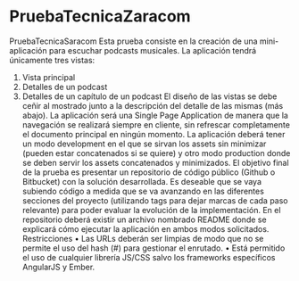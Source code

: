# PruebaTecnicaZaracom
PruebaTecnicaSaracom
Esta prueba consiste en la creación de una mini-aplicación para escuchar
podcasts musicales.
La aplicación tendrá únicamente tres vistas:
1. Vista principal
2. Detalles de un podcast
3. Detalles de un capítulo de un podcast
El diseño de las vistas se debe ceñir al mostrado junto a la descripción del detalle de
las mismas (más abajo).
La aplicación será una Single Page Application de manera que la navegación se realizará
siempre en cliente, sin refrescar completamente el documento principal en ningún
momento.
La aplicación deberá tener un modo development en el que se sirvan los assets sin
minimizar (pueden estar concatenados si se quiere) y otro modo production donde se
deben servir los assets concatenados y minimizados.
El objetivo final de la prueba es presentar un repositorio de código público (Github o
Bitbucket) con la solución desarrollada. Es deseable que se vaya subiendo código a
medida que se va avanzando en las diferentes secciones del proyecto (utilizando tags
para dejar marcas de cada paso relevante) para poder evaluar la evolución de la
implementación. En el repositorio deberá existir un archivo nombrado README donde se
explicará cómo ejecutar la aplicación en ambos modos solicitados.
Restricciones
• Las URLs deberán ser limpias de modo que no se permite el uso del hash (#)
para gestionar el enrutado.
• Está permitido el uso de cualquier librería JS/CSS salvo los frameworks
específicos AngularJS y Ember.
